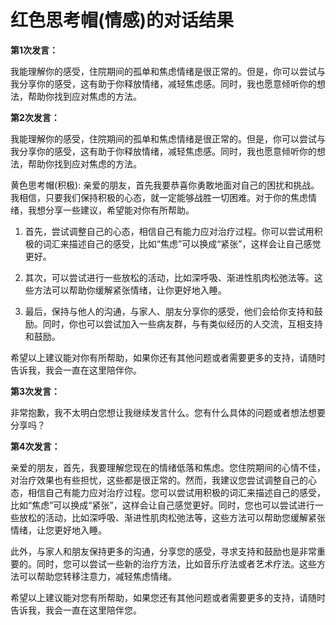 # 红色思考帽(情感)的对话结果

**第1次发言：**

我能理解你的感受，住院期间的孤单和焦虑情绪是很正常的。但是，你可以尝试与我分享你的感受，这有助于你释放情绪，减轻焦虑感。同时，我也愿意倾听你的想法，帮助你找到应对焦虑的方法。

**第2次发言：**

我能理解你的感受，住院期间的孤单和焦虑情绪是很正常的。但是，你可以尝试与我分享你的感受，这有助于你释放情绪，减轻焦虑感。同时，我也愿意倾听你的想法，帮助你找到应对焦虑的方法。

黄色思考帽(积极): 亲爱的朋友，首先我要恭喜你勇敢地面对自己的困扰和挑战。我相信，只要我们保持积极的心态，就一定能够战胜一切困难。对于你的焦虑情绪，我想分享一些建议，希望能对你有所帮助。

1. 首先，尝试调整自己的心态，相信自己有能力应对治疗过程。你可以尝试用积极的词汇来描述自己的感受，比如“焦虑”可以换成“紧张”，这样会让自己感觉更好。

2. 其次，可以尝试进行一些放松的活动，比如深呼吸、渐进性肌肉松弛法等。这些方法可以帮助你缓解紧张情绪，让你更好地入睡。

3. 最后，保持与他人的沟通，与家人、朋友分享你的感受，他们会给你支持和鼓励。同时，你也可以尝试加入一些病友群，与有类似经历的人交流，互相支持和鼓励。

希望以上建议能对你有所帮助，如果你还有其他问题或者需要更多的支持，请随时告诉我，我会一直在这里陪伴你。

**第3次发言：**

非常抱歉，我不太明白您想让我继续发言什么。您有什么具体的问题或者想法想要分享吗？

**第4次发言：**

亲爱的朋友，首先，我要理解您现在的情绪低落和焦虑。您住院期间的心情不佳，对治疗效果也有些担忧，这些都是很正常的。然而，我建议您尝试调整自己的心态，相信自己有能力应对治疗过程。您可以尝试用积极的词汇来描述自己的感受，比如“焦虑”可以换成“紧张”，这样会让自己感觉更好。同时，您也可以尝试进行一些放松的活动，比如深呼吸、渐进性肌肉松弛法等，这些方法可以帮助您缓解紧张情绪，让您更好地入睡。

此外，与家人和朋友保持更多的沟通，分享您的感受，寻求支持和鼓励也是非常重要的。同时，您可以尝试一些新的治疗方法，比如音乐疗法或者艺术疗法。这些方法可以帮助您转移注意力，减轻焦虑情绪。

希望以上建议能对您有所帮助，如果您还有其他问题或者需要更多的支持，请随时告诉我，我会一直在这里陪伴您。


